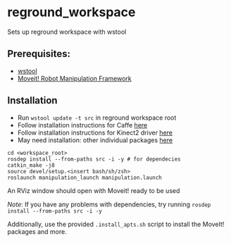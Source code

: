 # reground_workspace

Sets up reground workspace with wstool

## Prerequisites: 

* [wstool](http://wiki.ros.org/wstool)
* [Moveit! Robot Manipulation Framework](http://moveit.ros.org/)

## Installation
* Run `wstool update -t src` in reground workspace root
* Follow installation instructions for Caffe [here](https://bitbucket.org/reground/anchoring/src/master/anchor_caffe/)
* Follow installation instructions for Kinect2 driver [here](https://github.com/code-iai/iai_kinect2) 
* May need installation: other individual packages [here](https://bitbucket.org/reground/anchoring/src/master/)

```
cd <workspace_root>
rosdep install --from-paths src -i -y # for dependecies
catkin_make -j8
source devel/setup.<insert bash/sh/zsh>
roslaunch manipulation_launch manipulation.launch
```

An RViz window should open with Moveit! ready to be used

*Note*: If you have any problems with dependencies, try running `rosdep install --from-paths src -i -y`

Additionally, use the provided `.install_apts.sh` script to install the MoveIt! packages and more.
